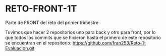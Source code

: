 # RETO-FRONT-1T
Parte de FRONT del reto del primer trimestre


Tuvimos que hacer 2 repositorios uno para back y otro para front, por lo que todos los commits que se hicieron hasta el primero de este repositorio se encuentran en el repositorio: https://github.com/fran253/Reto-1-Evaluacion.git
